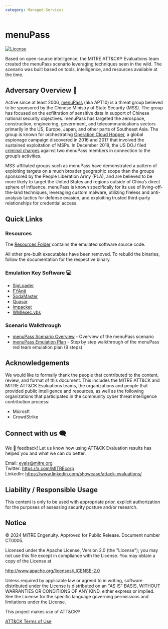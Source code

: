 ```yaml
---
category: Managed-Services
---
```


# menuPass

[![License](https://img.shields.io/badge/License-Apache_2.0-blue.svg)](https://opensource.org/licenses/Apache-2.0)

Based on open-source intelligence, the MITRE ATT&CK&reg; Evaluations team created the menuPass scenario leveraging techniques seen in the wild. The scenario was built based on tools, intelligence, and resources available at the time.

## Adversary Overview 🐼

Active since at least 2006, [menuPass](https://attack.mitre.org/groups/G0045/) (aka APT10) is a threat group believed to be sponsored by the Chinese Ministry of State Security (MSS).
The group has focused on the exfiltration of sensitive data in support of Chinese national security objectives.
menuPass has targeted the aerospace, construction, engineering, government, and telecommunications sectors primarily in the US, Europe, Japan, and other parts of Southeast Asia.
The group is known for orchestrating [Operation Cloud Hopper](https://www.pwc.co.uk/cyber-security/pdf/pwc-uk-operation-cloud-hopper-report-april-2017.pdf), a global espionage campaign discovered in 2016 and 2017 that involved the sustained exploitation of MSPs.
In December 2018, the US DOJ filed [criminal charges](https://www.justice.gov/opa/pr/two-chinese-hackers-associated-ministry-state-security-charged-global-computer-intrusion) against two menuPass members in connection to the group’s activities.

MSS-affiliated groups such as menuPass have demonstrated a pattern of exploiting targets on a much broader geographic scope than the groups sponsored by the People Liberation Army (PLA), and are believed to be more likely to target the United States and regions outside of China’s direct sphere of influence. menuPass is known specifically for its use of living-off-the-land techniques, leveraging custom malware, utilizing fileless and anti-analysis tactics for defense evasion, and exploiting trusted third-party relationships for credential access.

## Quick Links

### Resources

The [Resources Folder](./Resources/) contains the emulated software source code.

All other pre-built executables have been removed. To rebuild the binaries,
follow the documentation for the respective binary.

### Emulation Key Software 💻

- [SigLoader](./Resources/SigLoader/)
- [FYAnti](./Resources/fyanti/)
- [SodaMaster](./Resources/SodaMaster/)
- [Quasar](./Resources/Quasar/)
- [Impacket](./Resources/impacket/)
- [WMIexec.vbs](https://github.com/Twi1ight/AD-Pentest-Script/blob/master/wmiexec.vbs)

### Scenario Walkthrough

- [menuPass Scenario Overview](./CTI_Emulation_Resources/menuPass_Scenario_Overview.md) - Overview of the menuPass scenario
- [menuPass Emulation Plan](./Emulation_Plan/MSR2_menuPass_Scenario.md) - Step by step walkthrough of the menuPass red team emulation plan (9 steps)

## Acknowledgements

We would like to formally thank the people that contributed to the content, review, and format of this document.
This includes the MITRE ATT&CK and MITRE ATT&CK Evaluations teams, the organizations and people that provided public intelligence and resources, as well as the following organizations that participated in the community cyber threat intelligence contribution process:

- Microsft
- CrowdStrike

## Connect with us 🗨️

We 💖 feedback! Let us know how using ATT&CK Evaluation results has helped you and what we can do better.

Email: <evals@mitre.org><br>
Twitter: <https://x.com/MITREcorp><br>
LinkedIn: <https://www.linkedin.com/showcase/attack-evaluations/><br>

## Liability / Responsible Usage

This content is only to be used with appropriate prior, explicit authorization for the purposes of assessing security posture and/or research.

## Notice

© 2024 MITRE Engenuity. Approved for Public Release. Document number CT0005.

Licensed under the Apache License, Version 2.0 (the "License"); you may not use this file except in compliance with the License. You may obtain a copy of the License at

<http://www.apache.org/licenses/LICENSE-2.0>

Unless required by applicable law or agreed to in writing, software distributed under the License is distributed on an "AS IS" BASIS, WITHOUT WARRANTIES OR CONDITIONS OF ANY KIND, either express or implied. See the License for the specific language governing permissions and limitations under the License.

This project makes use of ATT&CK®

[ATT&CK Terms of Use](https://attack.mitre.org/resources/terms-of-use/)

